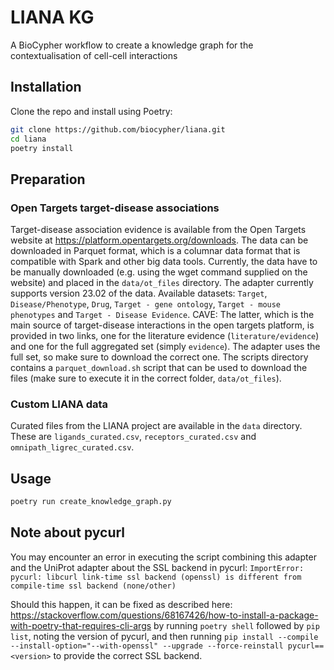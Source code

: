 # LIANA KG

A BioCypher workflow to create a knowledge graph for the contextualisation of
cell-cell interactions

## Installation

Clone the repo and install using Poetry:

```bash
git clone https://github.com/biocypher/liana.git
cd liana
poetry install
```

## Preparation

### Open Targets target-disease associations

Target-disease association evidence is available from the Open Targets website
at https://platform.opentargets.org/downloads. The data can be downloaded in
Parquet format, which is a columnar data format that is compatible with Spark
and other big data tools. Currently, the data have to be manually downloaded
(e.g. using the wget command supplied on the website) and placed in the
`data/ot_files` directory. The adapter currently supports version 23.02 of the
data. Available datasets: `Target`, `Disease/Phenotype`, `Drug`, `Target - gene
ontology`, `Target - mouse phenotypes` and `Target - Disease Evidence`. CAVE:
The latter, which is the main source of target-disease interactions in the open
targets platform, is provided in two links, one for the literature evidence
(`literature/evidence`) and one for the full aggregated set (simply `evidence`).
The adapter uses the full set, so make sure to download the correct one. The
scripts directory contains a `parquet_download.sh` script that can be used to
download the files (make sure to execute it in the correct folder,
`data/ot_files`).

### Custom LIANA data

Curated files from the LIANA project are available in the `data` directory.
These are `ligands_curated.csv`, `receptors_curated.csv` and
`omnipath_ligrec_curated.csv`.

## Usage

```bash
poetry run create_knowledge_graph.py
```

## Note about pycurl

You may encounter an error in executing the script combining this adapter and
the UniProt adapter about the SSL backend in pycurl: `ImportError: pycurl:
libcurl link-time ssl backend (openssl) is different from compile-time ssl
backend (none/other)`

Should this happen, it can be fixed as described here:
https://stackoverflow.com/questions/68167426/how-to-install-a-package-with-poetry-that-requires-cli-args
by running `poetry shell` followed by `pip list`, noting the version of pycurl,
and then running `pip install --compile --install-option="--with-openssl"
--upgrade --force-reinstall pycurl==<version>` to provide the correct SSL
backend.